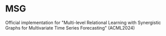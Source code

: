 # MSG
Official implementation for "Multi-level Relational Learning with Synergistic Graphs for Multivariate Time Series Forecasting" (ACML2024)
